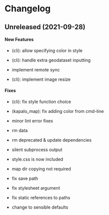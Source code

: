 # Changelog

## Unreleased (2021-09-28)

#### New Features

-   (cli): allow specifying color in style

-   (cli): handle extra geodataset inputting

-   implement remote sync

-   (cli): implement image resize

#### Fixes

-   (cli): fix style function choice

-   (kapalo_map): fix adding color from cmd-line

-   minor lint error fixes

-   rm data

-   rm deprecated & update dependencies

-   silent subprocess output

-   style.css is now included

-   map dir copying not required

-   fix save path

-   fix stylesheet argument

-   fix static references to paths

-   change to sensible defaults
